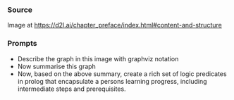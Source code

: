 ### Source

Image at https://d2l.ai/chapter_preface/index.html#content-and-structure

### Prompts

- Describe the graph in this image with graphviz notation
- Now summarise this graph
- Now, based on the above summary, create a rich set of logic predicates in prolog that encapsulate a persons learning progress, including intermediate steps and prerequisites.
